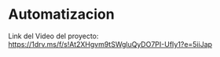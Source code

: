 # Automatizacion

Link del Video del proyecto: https://1drv.ms/f/s!At2XHgvm9tSWgluQyDO7PI-UfIy1?e=5iiJap


